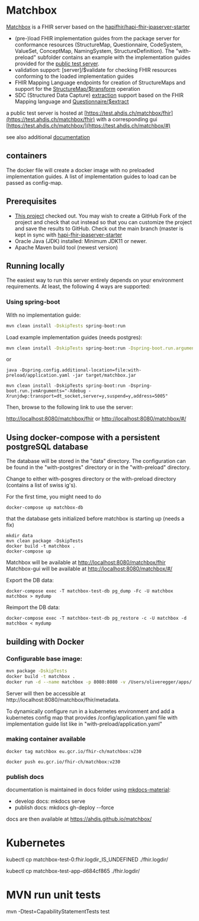 # Matchbox 


[Matchbox](https://matchbox.health) is a FHIR server based on the [hapifhir/hapi-fhir-jpaserver-starter](https://github.com/hapifhir/hapi-fhir-jpaserver-starter) 
- (pre-)load FHIR implementation guides from the package server for conformance resources (StructureMap, Questionnaire, CodeSystem, ValueSet, ConceptMap, NamingSystem, StructureDefinition). The "with-preload" subfolder contains an example with the implementation guides provided for the [public test server](https://test.ahdis.ch/matchbox/fhir).
- validation support: [server]/$validate for checking FHIR resources conforming to the loaded implementation guides
- FHIR Mapping Language endpoints for creation of StructureMaps and support for the [StructureMap/$transform](https://www.hl7.org/fhir/operation-structuremap-transform.html) operation
- SDC (Structured Data Capture) [extraction](https://build.fhir.org/ig/HL7/sdc/extraction.html#map-extract) support based on the FHIR Mapping language and [Questionnaire/$extract](http://build.fhir.org/ig/HL7/sdc/OperationDefinition-QuestionnaireResponse-extract.html)


a public test server is hosted at [https://test.ahdis.ch/matchbox/fhir](https://test.ahdis.ch/matchbox/fhir) with a corresponding gui [https://test.ahdis.ch/matchbox/](https://test.ahdis.ch/matchbox/#)

see also additional [documentation](https://ahdis.github.io/matchbox) 

## containers

The docker file will create a docker image with no preloaded implementation guides. A list of implementation guides to load can be passed as config-map.
## Prerequisites

- [This project](https://github.com/ahdis/matchbox) checked out. You may wish to create a GitHub Fork of the project and check that out instead so that you can customize the project and save the results to GitHub. Check out the main branch (master is kept in sync with [hapi-fhir-jpaserver-starter](https://github.com/hapifhir/hapi-fhir-jpaserver-starter)
- Oracle Java (JDK) installed: Minimum JDK11 or newer.
- Apache Maven build tool (newest version)

## Running locally

The easiest way to run this server entirely depends on your environment requirements. At least, the following 4 ways are supported:

### Using spring-boot

With no implementation guide:
```bash
mvn clean install -DskipTests spring-boot:run
```
Load example implementation guides (needs postgres):
```bash
mvn clean install -DskipTests spring-boot:run -Dspring-boot.run.arguments=--spring.config.additional-location=file:with-preload/application.yaml
```
or
```
java -Dspring.config.additional-location=file:with-preload/application.yaml -jar target/matchbox.jar
```

```
mvn clean install -DskipTests spring-boot:run -Dspring-boot.run.jvmArguments="-Xdebug -Xrunjdwp:transport=dt_socket,server=y,suspend=y,address=5005"
```


Then, browse to the following link to use the server:

[http://localhost:8080/matchbox/fhir](http://localhost:8080/matchbox/fhir)
or
[http://localhost:8080/matchbox/#/](http://localhost:8080/matchbox/#/)

## Using docker-compose with a persistent postgreSQL database

The database will be stored in the "data" directory. The configuration can be found in the "with-postgres" directory or in the "with-preload" directory.

Change to either with-posgres directory or the with-preload directory (contains a list of swiss ig's).

For the first time, you might need to do 

```
docker-compose up matchbox-db
```
that the database gets initialized before matchbox is starting up (needs a fix)

```
mkdir data
mvn clean package -DskipTests
docker build -t matchbox .
docker-compose up
```

Matchbox will be available at [http://localhost:8080/matchbox/fhir](http://localhost:8080/matchbox/fhir)
Matchbox-gui will be available at [http://localhost:8080/matchbox/#/](http://localhost:8080/matchbox/#/)


Export the DB data:
```
docker-compose exec -T matchbox-test-db pg_dump -Fc -U matchbox matchbox > mydump
```

Reimport the DB data:
```
docker-compose exec -T matchbox-test-db pg_restore -c -U matchbox -d matchbox < mydump
```


## building with Docker

### Configurable base image:

```bash
mvn package -DskipTests
docker build -t matchbox .
docker run -d --name matchbox -p 8080:8080 -v /Users/oliveregger/apps/:/apps/ matchbox
```
Server will then be accessible at http://localhost:8080/matchbox/fhir/metadata. 

To dynamically configure run in a kubernetes environment and add a kubernetes config map that provides /config/application.yaml file with implementation guide list like in "with-preload/application.yaml" 


### making container available
```
docker tag matchbox eu.gcr.io/fhir-ch/matchbox:v230

docker push eu.gcr.io/fhir-ch/matchbox:v230
```


### publish docs

documentation is maintained in docs folder using [mkdocs-material](https://squidfunk.github.io/mkdocs-material/):
- develop docs: mkdocs serve
- publish docs: mkdocs gh-deploy --force

docs are then available at https://ahdis.github.io/matchbox/
  
Kubernetes
==========

kubectl cp matchbox-test-0:fhir.logdir_IS_UNDEFINED ./fhir.logdir/

kubectl cp matchbox-test-app-d684cf865 ./fhir.logdir/


MVN run unit tests
==================

mvn -Dtest=CapabilityStatementTests test
